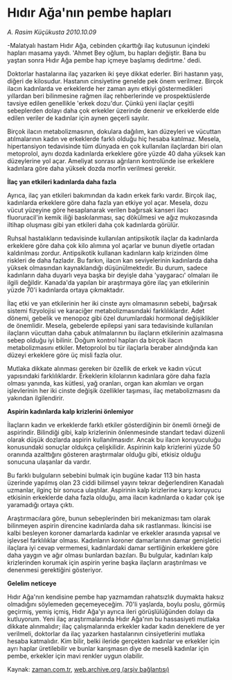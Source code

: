 # Hıdır Ağa'nın pembe hapları

*A. Rasim Küçükusta 2010.10.09*

<td class="news-spot">
<p>-Malatyalı hastam Hıdır Ağa, cebinden çıkarttığı ilaç kutusunun içindeki hapları masama yaydı. 'Ahmet Bey oğlum, bu hapları değiştir. Bana bu yaştan sonra Hıdır Ağa pembe hap içmeye başlamış dedirtme.' dedi.</p>
<p><p>Doktorlar hastalarına ilaç yazarken iki şeye dikkat ederler. Biri hastanın yaşı, diğeri de kilosudur. Hastanın cinsiyetine genelde pek önem verilmez. Birçok ilacın kadınlarda ve erkeklerde her zaman aynı etkiyi göstermedikleri yıllardan beri bilinmesine rağmen ilaç rehberlerinde ve prospektüslerde tavsiye edilen genellikle 'erkek dozu'dur. Çünkü yeni ilaçlar çeşitli sebeplerden dolayı daha çok erkekler üzerinde denenir ve erkeklerde elde edilen veriler de kadınlar için aynen geçerli sayılır.
<p>Birçok ilacın metabolizmasının, dokulara dağılım, kan düzeyleri ve vücuttan atılmalarının kadın ve erkeklerde farklı olduğu hiç hesaba katılmaz. Mesela, hipertansiyon tedavisinde tüm dünyada en çok kullanılan ilaçlardan biri olan metoprolol, aynı dozda kadınlarda erkeklere göre yüzde 40 daha yüksek kan düzeylerine yol açar. Ameliyat sonrası ağrıların kontrolünde ise erkeklere kadınlara göre daha yüksek dozda morfin verilmesi gerekir.
<p><b>İlaç yan etkileri kadınlarda daha fazla</b>
<p>Ayrıca, ilaç yan etkileri bakımından da kadın erkek farkı vardır. Birçok ilaç, kadınlarda erkeklere göre daha fazla yan etkiye yol açar. Mesela, dozu vücut yüzeyine göre hesaplanarak verilen bağırsak kanseri ilacı fluoruracil'in kemik iliği baskılanması, saç dökülmesi ve ağız mukozasında iltihap oluşması gibi yan etkileri daha çok kadınlarda görülür.
<p>Ruhsal hastalıkların tedavisinde kullanılan antipsikotik ilaçlar da kadınlarda erkeklere göre daha çok kilo alımına yol açarlar ve bunun diyetle ortadan kaldırılması zordur. Antipsikotik kullanan kadınların kalp krizinden ölme riskleri de daha fazladır. Bu farkın, ilacın kan seviyelerinin kadınlarda daha yüksek olmasından kaynaklandığı düşünülmektedir. Bu durum, sadece kadınların daha duyarlı veya başka bir deyişle daha 'yaygaracı' olmaları ile ilgili değildir. Kanada'da yapılan bir araştırmaya göre ilaç yan etkilerinin yüzde 70'i kadınlarda ortaya çıkmaktadır.
<p>İlaç etki ve yan etkilerinin her iki cinste aynı olmamasının sebebi, bağırsak sistemi fizyolojisi ve karaciğer metabolizmasındaki farklılıklardır. Adet dönemi, gebelik ve menopoz gibi özel durumlardaki hormonal değişiklikler de önemlidir. Mesela, gebelerde epilepsi yani sara tedavisinde kullanılan ilaçların vücuttan daha çabuk atılmalarının bu ilaçların etkilerinin azalmasına sebep olduğu iyi bilinir. Doğum kontrol hapları da birçok ilacın metabolizmasını etkiler. Metoprolol bu tür ilaçlarla beraber alındığında kan düzeyi erkeklere göre üç misli fazla olur.
<p>Mutlaka dikkate alınması gereken bir özellik de erkek ve kadın vücut yapısındaki farklılıklardır. Erkeklerin kilolarının kadınlara göre daha fazla olması yanında, kas kütlesi, yağ oranları, organ kan akımları ve organ işlevlerinin her iki cinste değişik özellikler taşıması, ilaç metabolizmasını da yakından ilgilendirir.
<p><b>Aspirin kadınlarda kalp krizlerini önlemiyor</b>
<p>İlaçların kadın ve erkeklerde farklı etkiler gösterdiğinin bir önemli örneği de aspirindir. Bilindiği gibi, kalp krizlerinin önlenmesinde standart tedavi düzenli olarak düşük dozlarda aspirin kullanılmasıdır. Ancak bu ilacın koruyuculuğu konusundaki sonuçlar oldukça çelişkilidir. Aspirinin kalp krizlerini yüzde 50 oranında azalttığını gösteren araştırmalar olduğu gibi, etkisiz olduğu sonucuna ulaşanlar da vardır.
<p>Bu farklı bulguların sebebini bulmak için bugüne kadar 113 bin hasta üzerinde yapılmış olan 23 ciddi bilimsel yayını tekrar değerlendiren Kanadalı uzmanlar, ilginç bir sonuca ulaştılar. Aspirinin kalp krizlerine karşı koruyucu etkisinin erkeklerde daha fazla olduğu, ama ilacın kadınlarda o kadar çok işe yaramadığı ortaya çıktı.
<p>Araştırmacılara göre, bunun sebeplerinden biri mekanizması tam olarak bilinmeyen aspirin direncine kadınlarda daha sık rastlanması. İkincisi ise kalbi besleyen koroner damarlarda kadınlar ve erkekler arasında yapısal ve işlevsel farklılıklar olması. Kadınların koroner damarlarının damar genişletici ilaçlara iyi cevap vermemesi, kadınlardaki damar sertliğinin erkeklere göre daha yaygın ve ağır olması bunlardan bazıları. Bu bulgular, kadınları kalp krizlerinden korumak için aspirin yerine başka ilaçların araştırılması ve denenmesi gerektiğini gösteriyor.
<p><b>Gelelim neticeye</b>
<p>Hıdır Ağa'nın kendisine pembe hap yazmamdan rahatsızlık duymakta haksız olmadığını söylemeden geçemeyeceğim. 70'li yaşlarda, boylu poslu, görmüş geçirmiş, yemiş içmiş, Hıdır Ağa'yı ayrıca ileri görüşlülüğünden dolayı da kutluyorum. Yeni ilaç araştırmalarında Hıdır Ağa'nın bu hassasiyeti mutlaka dikkate alınmalıdır; ilaç çalışmalarında erkekler kadar kadın deneklere de yer verilmeli, doktorlar da ilaç yazarken hastalarının cinsiyetlerini mutlaka hesaba katmalıdır. Kim bilir, belki ileride gerçekten kadınlar ve erkekler için ayrı haplar üretilebilir ve bunlar karışmasın diye de meselâ kadınlar için pembe, erkekler için mavi renkler uygun olabilir.</p>
<a href="http://web.archive.org/web/20101130220009/mailto:/">
</a></p></p></p></p></p></p></p></p></p></p></p></p></p></td>

Kaynak: [zaman.com.tr](http://zaman.com.tr/yazar.do?yazino=1037645), [web.archive.org (arşiv bağlantısı)](http://web.archive.org/web/20101130220009/http://zaman.com.tr/yazar.do?yazino=1037645)
